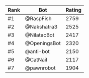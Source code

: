 Rank|Bot|Rating
---|---|---
#1|@RaspFish|2759
#2|@Nakshatra3|2525
#3|@NilatacBot|2417
#4|@OpeningsBot|2320
#5|@anti-bot|2150
#6|@CatNail|2117
#7|@pawnrobot|1904
